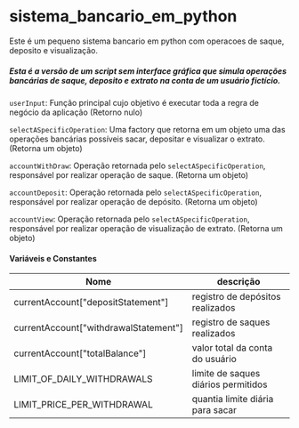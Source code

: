 # sistema_bancario_em_python

Este é um pequeno sistema bancario em python com operacoes de saque, deposito e visualização.

##### Esta é a versão de um script sem interface gráfica que simula operações bancárias de saque, deposito e extrato na conta de um usuário fictício.

`userInput`: Função principal cujo objetivo é executar toda a regra de negócio da aplicação (Retorno nulo)

`selectASpecificOperation`: Uma factory que retorna em um objeto uma das operações bancárias possíveis sacar, depositar e visualizar o extrato. (Retorna um objeto)

`accountWithDraw`: Operação retornada pelo `selectASpecificOperation`, responsável por realizar operação de saque. (Retorna um objeto)

`accountDeposit`: Operação retornada pelo `selectASpecificOperation`, responsável por realizar operação de depósito. (Retorna um objeto)

`accountView`: Operação retornada pelo `selectASpecificOperation`, responsável por realizar operação de visualização de extrato. (Retorna um objeto)

#### Variáveis e Constantes

| Nome                                  | descrição                           |
| ------------------------------------- | ----------------------------------- |
| currentAccount["depositStatement"]    | registro de depósitos realizados    |
| currentAccount["withdrawalStatement"] | registro de saques realizados       |
| currentAccount["totalBalance"]        | valor total da conta do usuário     |
| LIMIT_OF_DAILY_WITHDRAWALS            | limite de saques diários permitidos |
| LIMIT_PRICE_PER_WITHDRAWAL            | quantia limite diária para sacar    |
